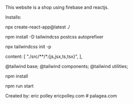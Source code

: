 This website is a shop using firebase and reactjs.

Installs:

npx create-react-app@latest ./

npm install -D tailwindcss postcss autoprefixer

npx tailwindcss init -p

content: [
"./src/**/*.{js,jsx,ts,tsx}",
],

@tailwind base;
@tailwind components;
@tailwind utilities;

npm install

npm run start

Created by:
eric polley
ericpolley.com
#   p a l a g e a . c o m  
 